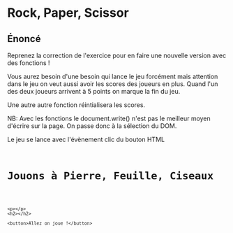 # Rock, Paper, Scissor

## Énoncé
Reprenez la correction de l'exercice pour en faire une nouvelle version avec des fonctions !

Vous aurez besoin d'une besoin qui lance le jeu forcément mais attention dans le jeu on veut aussi avoir les scores des joueurs en plus.
Quand l'un des deux joueurs arrivent à 5 points on marque la fin du jeu.

Une autre autre fonction réintialisera les scores.

NB: Avec les fonctions le document.write() n'est pas le meilleur moyen d'écrire sur la page. On passe donc à la sélection du DOM.

Le jeu se lance avec l'évènement clic du bouton HTML

<code>
<h1>Jouons à Pierre, Feuille, Ciseaux</h1>

    <p></p>
    <h2></h2>

    <button>Allez on joue !</button>
</code>
